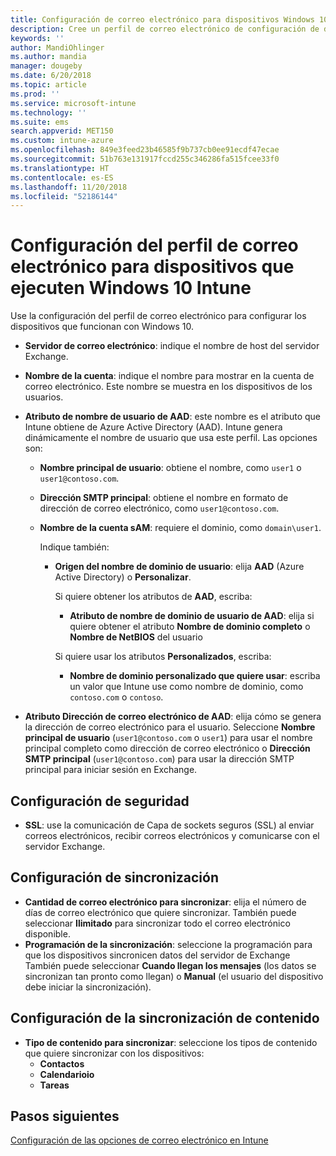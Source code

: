 ```yaml
---
title: Configuración de correo electrónico para dispositivos Windows 10 en Microsoft Intune - Azure | Microsoft Docs
description: Cree un perfil de correo electrónico de configuración de dispositivos que use servidores de Exchange y recupere los atributos de Azure Active Directory. También puede habilitar SSL y sincronizar el correo electrónico y los programas en dispositivos Windows 10 con Microsoft Intune.
keywords: ''
author: MandiOhlinger
ms.author: mandia
manager: dougeby
ms.date: 6/20/2018
ms.topic: article
ms.prod: ''
ms.service: microsoft-intune
ms.technology: ''
ms.suite: ems
search.appverid: MET150
ms.custom: intune-azure
ms.openlocfilehash: 849e3feed23b46585f9b737cb0ee91ecdf47ecae
ms.sourcegitcommit: 51b763e131917fccd255c346286fa515fcee33f0
ms.translationtype: HT
ms.contentlocale: es-ES
ms.lasthandoff: 11/20/2018
ms.locfileid: "52186144"
---
```

# <a name="email-profile-settings-for-devices-running-windows-10---intune"></a>Configuración del perfil de correo electrónico para dispositivos que ejecuten Windows 10 Intune

Use la configuración del perfil de correo electrónico para configurar los dispositivos que funcionan con Windows 10.

- **Servidor de correo electrónico**: indique el nombre de host del servidor Exchange.
- **Nombre de la cuenta**: indique el nombre para mostrar en la cuenta de correo electrónico. Este nombre se muestra en los dispositivos de los usuarios.
- **Atributo de nombre de usuario de AAD**: este nombre es el atributo que Intune obtiene de Azure Active Directory (AAD). Intune genera dinámicamente el nombre de usuario que usa este perfil. Las opciones son:
  - **Nombre principal de usuario**: obtiene el nombre, como `user1` o `user1@contoso.com`.
  - **Dirección SMTP principal**: obtiene el nombre en formato de dirección de correo electrónico, como `user1@contoso.com`.
  - **Nombre de la cuenta sAM**: requiere el dominio, como `domain\user1`.

    Indique también:  
    - **Origen del nombre de dominio de usuario**: elija **AAD** (Azure Active Directory) o **Personalizar**.

      Si quiere obtener los atributos de **AAD**, escriba:
      - **Atributo de nombre de dominio de usuario de AAD**: elija si quiere obtener el atributo **Nombre de dominio completo** o **Nombre de NetBIOS** del usuario

      Si quiere usar los atributos **Personalizados**, escriba:
      - **Nombre de dominio personalizado que quiere usar**: escriba un valor que Intune use como nombre de dominio, como `contoso.com` o `contoso`.

- **Atributo Dirección de correo electrónico de AAD**: elija cómo se genera la dirección de correo electrónico para el usuario. Seleccione **Nombre principal de usuario** (`user1@contoso.com` o `user1`) para usar el nombre principal completo como dirección de correo electrónico o **Dirección SMTP principal** (`user1@contoso.com`) para usar la dirección SMTP principal para iniciar sesión en Exchange.

## <a name="security-settings"></a>Configuración de seguridad

- **SSL**: use la comunicación de Capa de sockets seguros (SSL) al enviar correos electrónicos, recibir correos electrónicos y comunicarse con el servidor Exchange.

## <a name="synchronization-settings"></a>Configuración de sincronización

- **Cantidad de correo electrónico para sincronizar**: elija el número de días de correo electrónico que quiere sincronizar. También puede seleccionar **Ilimitado** para sincronizar todo el correo electrónico disponible.
- **Programación de la sincronización**: seleccione la programación para que los dispositivos sincronicen datos del servidor de Exchange También puede seleccionar **Cuando llegan los mensajes** (los datos se sincronizan tan pronto como llegan) o **Manual** (el usuario del dispositivo debe iniciar la sincronización).

## <a name="content-sync-settings"></a>Configuración de la sincronización de contenido

- **Tipo de contenido para sincronizar**: seleccione los tipos de contenido que quiere sincronizar con los dispositivos:
  - **Contactos**
  - **Calendarioio**
  - **Tareas**

## <a name="next-steps"></a>Pasos siguientes
[Configuración de las opciones de correo electrónico en Intune](email-settings-configure.md)